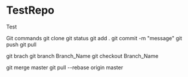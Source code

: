 # TestRepo
Test

Git commands
git clone <repo link>
git status
git add . 
git commit -m "message"
git push
git pull

git brach
git branch Branch_Name
git checkout Branch_Name

git merge master
git pull --rebase origin master 
